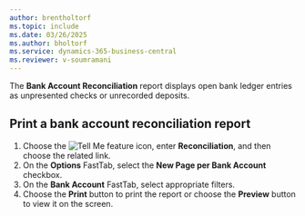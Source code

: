 ```yaml
---
author: brentholtorf
ms.topic: include
ms.date: 03/26/2025
ms.author: bholtorf
ms.service: dynamics-365-business-central
ms.reviewer: v-soumramani
---
```


The **Bank Account Reconciliation** report displays open bank ledger entries as unpresented checks or unrecorded deposits.

## Print a bank account reconciliation report

1. Choose the ![Tell Me feature](../../../media/ui-search/search_small.png "Tell me what you want to do") icon, enter **Reconciliation**, and then choose the related link.  
1. On the **Options** FastTab, select the **New Page per Bank Account** checkbox.  
1. On the **Bank Account** FastTab, select appropriate filters.  
1. Choose the **Print** button to print the report or choose the **Preview** button to view it on the screen.
